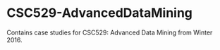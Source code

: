 # CSC529-AdvancedDataMining
Contains case studies for CSC529: Advanced Data Mining from Winter 2016.
